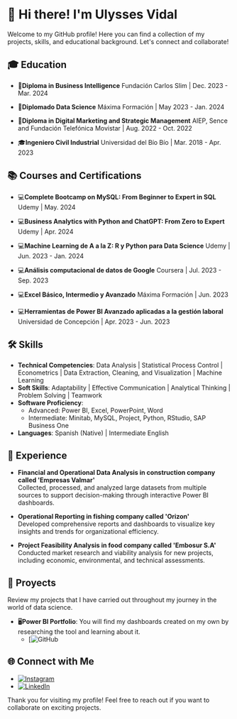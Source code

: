 # 👋 Hi there! I'm Ulysses Vidal

Welcome to my GitHub profile! Here you can find a collection of my projects, skills, and educational background. Let's connect and collaborate!

## 🎓 Education

- 📜**Diploma in Business Intelligence**
Fundación Carlos Slim | Dec. 2023 - Mar. 2024

- 📜**Diplomado Data Science**
Máxima Formación | May 2023 - Jan. 2024

- 📜**Diploma in Digital Marketing and Strategic Management**
AIEP, Sence and Fundación Telefónica Movistar | Aug. 2022 - Oct. 2022

- 🎓**Ingeniero Civil Industrial**
Universidad del Bío Bío | Mar. 2018 - Apr. 2023


## 📚 Courses and Certifications
- 💻**Complete Bootcamp on MySQL: From Beginner to Expert in SQL**
Udemy | May. 2024

- 💻**Business Analytics with Python and ChatGPT: From Zero to Expert**
Udemy | Apr. 2024

- 💻**Machine Learning de A a la Z: R y Python para Data Science**
Udemy | Jun. 2023 - Jan. 2024

- 💻**Análisis computacional de datos de Google**
Coursera | Jul. 2023 - Sep. 2023

- 💻**Excel Básico, Intermedio y Avanzado**
Máxima Formación | Jun. 2023

- 💻**Herramientas de Power BI Avanzado aplicadas a la gestión laboral**
Universidad de Concepción | Apr. 2023 - Jun. 2023
  

## 🛠️ Skills

- **Technical Competencies**: Data Analysis | Statistical Process Control | Econometrics | Data Extraction, Cleaning, and Visualization | Machine Learning
- **Soft Skills**: Adaptability | Effective Communication | Analytical Thinking | Problem Solving | Teamwork
- **Software Proficiency**:
  - Advanced: Power BI, Excel, PowerPoint, Word
  - Intermediate: Minitab, MySQL, Project, Python, RStudio, SAP Business One
- **Languages**: Spanish (Native) | Intermediate English


## 💼 Experience

- **Financial and Operational Data Analysis in construction company called 'Empresas Valmar'**  
  Collected, processed, and analyzed large datasets from multiple sources to support decision-making through interactive Power BI dashboards.

- **Operational Reporting in fishing company called 'Orizon'**  
  Developed comprehensive reports and dashboards to visualize key insights and trends for organizational efficiency.

- **Project Feasibility Analysis in food company called 'Embosur S.A'**  
  Conducted market research and viability analysis for new projects, including economic, environmental, and technical assessments.



## 🚀 Proyects
Review my projects that I have carried out throughout my journey in the world of data science.

- 🖥️**Power BI Portfolio**: You will find my dashboards created on my own by researching the tool and learning about it.
  -  [![GitHub](https://github.com/UlyssesVidal/portafolio_power_bi)



## 🌐 Connect with Me

- [![Instagram](https://img.shields.io/badge/Instagram-%23E4405F.svg?&style=for-the-badge&logo=instagram&logoColor=white)](https://www.instagram.com/VidalUlysses)
- [![LinkedIn](https://img.shields.io/badge/LinkedIn-%230077B5.svg?&style=for-the-badge&logo=linkedin&logoColor=white)](https://www.linkedin.com/in/Ulysses-Vidal)

Thank you for visiting my profile! Feel free to reach out if you want to collaborate on exciting projects.
